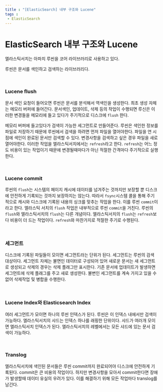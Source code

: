 ```yaml
---
title : "[ElasticSearch] 내부 구조와 Lucene"
tags :
 - ElasticSearch
---
```


# ElasticSearch 내부 구조와 Lucene

엘라스틱서치는 아파치 루씬을 코어 라이브러리로 사용하고 있다.

루씬은 문서를 색인하고 검색하는 라이브러리다.

<br/>

### Lucene flush

문서 색인 요청이 들어오면 루씬은 문서를 분석해서 역색인을 생성한다. 최초 생성 자체는 메모리 버퍼에 들어간다. 문서색인, 업데이트, 삭제 등의 작업이 수행되면 루신은 이러한 변경들을 메모리에 들고 있다가 주기적으로 디스크에 `flush` 한다.

메모리 버퍼에 들고있다가 검색이 가능한 세그먼트로 만들어준다. 루씬은 색인한 정보를 파일로 저장하기 때문에 루씬에서 검색을 하려면 먼저 파일을 열어야한다. 파일을 연 시점에 색인이 완료된 문서만 검색할 수 있다. 변경사항을 검색하고 싶은 경우 파일을 새로 열어야한다. 이러한 작업을 엘라스틱서치에서는 `refresh`라고 한다. `refresh`는 어느 정도 비용이 있는 작업이기 때문에 변경될때마다가 아닌 적절한 간격마다 주기적으로 실행한다.

<br/>

### Lucene commit

루씬의 `flush`는 시스템의 페이지 캐시에 데이터를 넘겨주는 것까지만 보장할 뿐 디스크에 안전하게 기록되는 것까지 보장하지는 않는다. 따라서 `fsync`시스템 콜을 통해 주기적으로 캐시와 디스크에 기록된 내용의 싱크를 맞추는 작업을 한다. 이를 루씬 `commit`이라고 한다. 엘라스틱 서치의 `flush` 작업은 내부적으로 루씬 `commit`을 거친다. 루씬의 `flush`와 엘라스틱서치의 `flush`는 다른 개념이다. 엘라스틱서치의 `flush`는 `refresh`보다 비용이 더 드는 작업이다. `refresh`와 마찬가지로 적절한 주기로 수행된다.

<br/>

### 세그먼트

디스크에 기록된 파일들이 모이면 세그먼트라는 단위가 된다. 세그먼트는 루씬의 검색 대상이다. 세그먼트 자체는 불면인 데이터로 구성되어 있어 새로운 문서는 새 세그먼트로 생성되고 삭제의 경우는 삭제 플래그만 표시한다. 기존 문서에 업데이트가 발생하면 세그먼트에 삭제 플래그를 주고 새로 생성한다. 불변인 세그먼트를 계속 가지고 있을 수 없어 삭제작업 및 병합을 수행한다.

<br/>

### Lucene Index와 Elasticsearch Index

여러 세그먼트가 모이면 하나의 루씬 인덱스가 된다. 루씬은 이 인덱스 내에서만 검색이 가능하다. 엘라스틱서치의 샤드는 인덱스 하나를 래핑한 단위이다. 샤드가 여러개 모이면 엘라스틱서치 인덱스가 된다. 엘라스틱서치의 레벨에서는 모든 샤드에 있는 문서 검색이 가능하다.

<br/>

### Translog

엘라스틱서치에 색인된 문서들은 루씬 commit까지 완료되어야 디스크에 안전하게 기록된다. commit은 큰 비용의 작업이다. 하지만 변경사항을 모아서 commit한다면 장애가 발생할때 데이터 유실의 우려가 있다. 이를 해결하기 위해 모든 작업마다 translog를 남긴다.